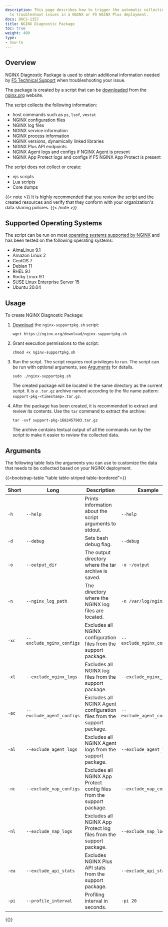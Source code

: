 ```yaml
---
description: This page describes how to trigger the automatic collection of data required
  to troubleshoot issues in a NGINX or F5 NGINX Plus deployment.
docs: DOCS-1357
title: NGINX Diagnostic Package
toc: true
weight: 400
type:
- how-to
---
```


<span id="intro"></span>
## Overview

NGINX Diagnostic Package is used to obtain additional information needed by [F5 Technical Support](https://account.f5.com/myf5) when troubleshooting your issue.

The package is created by a script that can be [downloaded](https://nginx.org/download/nginx-supportpkg.sh) from the [nginx.org](https://nginx.org/download/) website.

The script collects the following information:

- host commands such as `ps`, `lsof`, `vmstat`
- NGINX configuration files
- NGINX log files
- NGINX service information
- NGINX process information
- NGINX versions, dynamically linked libraries
- NGINX Plus API endpoints
- NGINX Agent logs and configs if NGINX Agent is present
- NGINX App Protect logs and configs if F5 NGINX App Protect is present

The script does not collect or create:

- njs scripts
- Lua scripts
- Core dumps

{{< note >}}
It is highly recommended that you review the script and the created resources and verify that they conform with your organization's data sharing policies.
{{< /note >}}


<span id="oses"></span>
## Supported Operating Systems

The script can be run on most [operating systems supported by NGINX](https://docs.nginx.com/nginx/technical-specs/) and has been tested on the following operating systems:

- AlmaLinux 9.1
- Amazon Linux 2
- CentOS 7
- Debian 11
- RHEL 9.1
- Rocky Linux 9.1
- SUSE Linux Enterprise Server 15
- Ubuntu 20.04


<span id="usage"></span>
## Usage

To create NGINX Diagnostic Package:

1. [Download](https://nginx.org/download/nginx-supportpkg.sh) the `nginx-supportpkg.sh` script:

   ```shell
   wget https://nginx.org/download/nginx-supportpkg.sh
   ```

2. Grant execution permissions to the script:

   ```shell
   chmod +x nginx-supportpkg.sh
   ```

3. Run the script. The script requires root privileges to run. The script can be run with optional  arguments, see [Arguments](#arguments) for details.

   ```shell
   sudo ./nginx-supportpkg.sh
   ```

   The created package will be located in the same directory as the current script. It is a `.tar.gz` archive named according to the file name pattern: `support-pkg-<timestamp>.tar.gz`.

4. After the package has been created, it is recommended to extract and review its contents. Use the `tar` command to extract the archive:

   ```shell
   tar -xvf support-pkg-1682457903.tar.gz
   ```

   The archive contains textual output of all the commands run by the script to make it easier to review the collected data.


<span id="arguments"></span>
## Arguments

The following table lists the arguments you can use to customize the data that needs to be collected based on your NGINX deployment.

{{<bootstrap-table "table table-striped table-bordered">}}

| Short | Long                     | Description                                                           | Example                  | Default          |
| ----- | ------------------------ | ----------------------------------------------------------------------| -------------------------| -----------------|
| `-h`  | `--help`                 | Prints information about the script arguments to stdout.              | `--help`                 | N/A              |
| `-d`  | `--debug`                | Sets bash debug flag.                                                 | `--debug`                | N/A              |
| `-o`  | `--output_dir`           | The output directory where the tar archive is saved.                  | `-o ~/output`            | `$(pwd)`         |
| `-n`  | `--nginx_log_path`       | The directory where the NGINX log files are located.                  | `-n /var/log/nginx`      | `/var/log/nginx` |
| `-xc` | `--exclude_nginx_configs`| Excludes all NGINX configuration files from the support package.      | `--exclude_nginx_configs`| N/A              |
| `-xl` | `--exclude_nginx_logs`   | Excludes all NGINX log files from the support package.                | `--exclude_nginx_logs`   | N/A              |
| `-ac` | `--exclude_agent_configs`| Excludes all NGINX Agent configuration files from the support package.| `--exclude_agent_configs`|  N/A             |
| `-al` | `--exclude_agent_logs`   | Excludes all NGINX Agent logs from the support package.               | `--exclude_agent_logs`   | N/A              |
| `-nc` | `--exclude_nap_configs`  | Excludes all NGINX App Protect config files from the support package. | `--exclude_nap_configs`  | N/A              |
| `-nl` | `--exclude_nap_logs`     | Excludes all NGINX App Protect log files from the support package.    | `--exclude_nap_logs`     | N/A              |
| `-ea` | `--exclude_api_stats`    | Excludes NGINX Plus API stats from the support package.               | `--exclude_api_stats`    | N/A              |
| `-pi` | `--profile_interval`     | Profiling interval in seconds.                                        | `-pi 20`                 | 15               |

{{</bootstrap-table>}}

